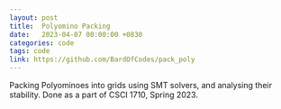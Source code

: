 ```yaml
---
layout: post
title:  Polyomino Packing
date:   2023-04-07 00:00:00 +0830
categories: code
tags: code
link: https://github.com/BardOfCodes/pack_poly
---
```


Packing Polyominoes into grids using SMT solvers, and analysing their stability. Done as a part of CSCI 1710, Spring 2023.